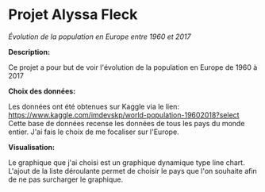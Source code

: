 # Projet Alyssa Fleck




_Évolution de la population en Europe entre 1960 et 2017_

__Description:__

Ce projet a pour but de voir l'évolution de la population en Europe de 1960 à 2017


__Choix des données:__

Les données ont été obtenues sur Kaggle via le lien: https://www.kaggle.com/imdevskp/world-population-19602018?select
Cette base de données recense les données de tous les pays du monde entier. J'ai fais le choix de me focaliser sur l'Europe. 


__Visualisation:__

Le graphique que j'ai choisi est un graphique dynamique type line chart. L'ajout de la liste déroulante permet de choisir le pays que l'on souhaite afin de ne pas surcharger le graphique. 
